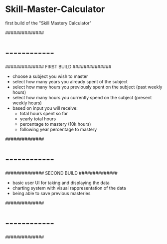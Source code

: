 # Skill-Master-Calculator

first build of the "Skill Mastery Calculator"

##############
# ------------
##############
FIRST BUILD
##############

- choose a subject you wish to master
- select how many years you already spent of the subject
- select how many hours you previously spent on the 
subject (past weekly hours)
- select how many hours you currently spend on the 
subject (present weekly hours) 
- based on input you will receive:
    + total hours spent so far
    + yearly total hours
    + percentage to mastery (10k hours)
    + following year percentage to mastery 
    
##############
# ------------
##############
SECOND BUILD
##############

- basic user UI for taking and displaying the data 
- charting system with visual rappresentation of the data
- being able to save previous masteries 


##############
# ------------
##############
